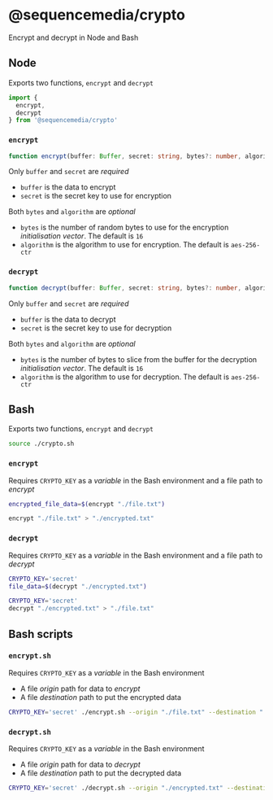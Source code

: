 # @sequencemedia/crypto

Encrypt and decrypt in Node and Bash

## Node

Exports two functions, `encrypt` and `decrypt`

```javascript
import {
  encrypt,
  decrypt
} from '@sequencemedia/crypto'
```

### `encrypt`

```typescript
function encrypt(buffer: Buffer, secret: string, bytes?: number, algorithm?: string): Buffer
```

Only `buffer` and `secret` are _required_

- `buffer` is the data to encrypt
- `secret` is the secret key to use for encryption

Both `bytes` and `algorithm` are _optional_

- `bytes` is the number of random bytes to use for the encryption _initialisation vector_. The default is `16`
- `algorithm` is the algorithm to use for encryption. The default is `aes-256-ctr`

### `decrypt`

```typescript
function decrypt(buffer: Buffer, secret: string, bytes?: number, algorithm?: string): Buffer
```

Only `buffer` and `secret` are _required_

- `buffer` is the data to decrypt
- `secret` is the secret key to use for decryption

Both `bytes` and `algorithm` are _optional_

- `bytes` is the number of bytes to slice from the buffer for the decryption _initialisation vector_. The default is `16`
- `algorithm` is the algorithm to use for decryption. The default is `aes-256-ctr`

## Bash

Exports two functions, `encrypt` and `decrypt`

```bash
source ./crypto.sh
```

### `encrypt`

Requires `CRYPTO_KEY` as a _variable_ in the Bash environment and a file path to _encrypt_

```bash
encrypted_file_data=$(encrypt "./file.txt")
```

```bash
encrypt "./file.txt" > "./encrypted.txt"
```

### `decrypt`

Requires `CRYPTO_KEY` as a _variable_ in the Bash environment and a file path to _decrypt_

```bash
CRYPTO_KEY='secret'
file_data=$(decrypt "./encrypted.txt")
```

```bash
CRYPTO_KEY='secret'
decrypt "./encrypted.txt" > "./file.txt"
```

## Bash scripts

### `encrypt.sh`

Requires `CRYPTO_KEY` as a _variable_ in the Bash environment

- A file _origin_ path for data to _encrypt_
- A file _destination_ path to put the encrypted data

```bash
CRYPTO_KEY='secret' ./encrypt.sh --origin "./file.txt" --destination "./encrypted.txt"
```

### `decrypt.sh`

Requires `CRYPTO_KEY` as a _variable_ in the Bash environment

- A file _origin_ path for data to _decrypt_
- A file _destination_ path to put the decrypted data

```bash
CRYPTO_KEY='secret' ./decrypt.sh --origin "./encrypted.txt" --destination "./file.txt"
```
